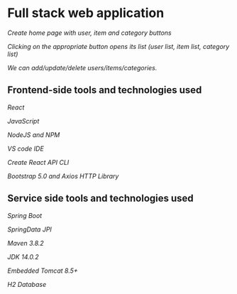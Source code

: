 # Full stack web application

_Create home page with user, item and category buttons_

_Clicking on the appropriate button opens its list (user list, item list, category list)_

_We can add/update/delete users/items/categories._

## Frontend-side tools and technologies used

_React_

_JavaScript_

_NodeJS and NPM_

_VS code IDE_

_Create React API CLI_

_Bootstrap 5.0 and Axios HTTP Library_

## Service side tools and technologies used

_Spring Boot_

_SpringData JPI_

_Maven 3.8.2_

_JDK 14.0.2_

_Embedded Tomcat 8.5+_

_H2 Database_